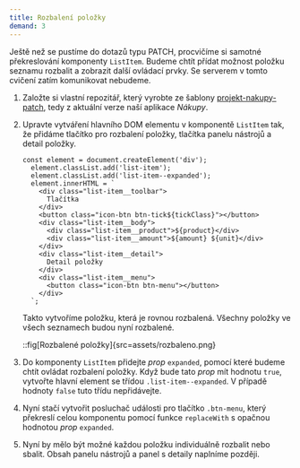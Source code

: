 ```yaml
---
title: Rozbalení položky
demand: 3
---
```


Ještě než se pustíme do dotazů typu PATCH, procvičíme si samotné překreslování komponenty `ListItem`. Budeme chtít přídat možnost položku seznamu rozbalit a zobrazit další ovládací prvky. Se serverem v tomto cvičení zatím komunikovat nebudeme.

1. Založte si vlastní repozitář, který vyrobte ze šablony [projekt-nakupy-patch](https://github.com/Czechitas-podklady-WEB/projekt-nakupy-patch), tedy z aktuální verze naší aplikace _Nákupy_.
1. Upravte vytváření hlavního DOM elementu v komponentě `ListItem` tak, že přidáme tlačítko pro rozbalení položky, tlačítka panelu nástrojů a detail položky.
   ```
   const element = document.createElement('div');
     element.classList.add('list-item');
     element.classList.add('list-item--expanded');
     element.innerHTML = `
       <div class="list-item__toolbar">
         Tlačítka
       </div>
       <button class="icon-btn btn-tick${tickClass}"></button>
       <div class="list-item__body">
         <div class="list-item__product">${product}</div>
         <div class="list-item__amount">${amount} ${unit}</div>
       </div>
       <div class="list-item__detail">
         Detail položky
       </div>
       <div class="list-item__menu">
         <button class="icon-btn btn-menu"></button>
       </div>
     `;
   ```

   Takto vytvoříme položku, která je rovnou rozbalená. Všechny položky ve všech seznamech budou nyní rozbalené.

   ::fig[Rozbalené položky]{src=assets/rozbaleno.png}

1. Do komponenty `ListItem` přidejte _prop_ `expanded`, pomocí které budeme chtít ovládat rozbalení položky. Když bude tato _prop_ mít hodnotu `true`, vytvořte hlavní element se třídou `.list-item--expanded`. V případě hodnoty `false` tuto třídu nepřidávejte.
1. Nyní stačí vytvořit posluchač události pro tlačítko `.btn-menu`, který překreslí celou komponentu pomocí funkce `replaceWith` s opačnou hodnotou _prop_ `expanded`.
1. Nyní by mělo být možné každou položku individuálně rozbalit nebo sbalit. Obsah panelu nástrojů a panel s detaily naplníme později.
